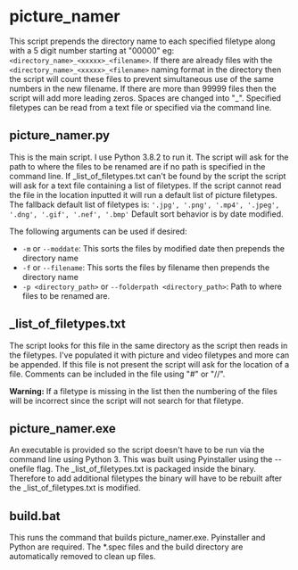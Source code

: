 # picture_namer
This script prepends the directory name to each specified filetype along with a 5 digit number starting at "00000" eg: `<directory_name>_<xxxxx>_<filename>`. If there are already files with the `<directory_name>_<xxxxx>_<filename>` naming format in the directory then the script will count these files to prevent simultaneous use of the same numbers in the new filename. If there are more than 99999 files then the script will add more leading zeros. Spaces are changed into "_". Specified filetypes can be read from a text file or specified via the command line.

## picture_namer.py
This is the main script. I use Python 3.8.2 to run it. The script will ask for the path to where the files to be renamed are if no path is specified in the command line. If _list_of_filetypes.txt can't be found by the script the script will ask for a text file containing a list of filetypes. If the script cannot read the file in the location inputted it will run a default list of picture filetypes. The fallback default list of filetypes is: `'.jpg', '.png', '.mp4', '.jpeg', '.dng', '.gif', '.nef', '.bmp'` Default sort behavior is by date modified.

The following arguments can be used if desired:
- `-m` or `--moddate`: This sorts the files by modified date then prepends the directory name
- `-f` or `--filename`: This sorts the files by filename then prepends the directory name
- `-p <directory_path>` or `--folderpath <directory_path>`: Path to where files to be renamed are.

## _list_of_filetypes.txt
The script looks for this file in the same directory as the script then reads in the filetypes. I've populated it with picture and video filetypes and more can be appended. If this file is not present the script will ask for the location of a file. Comments can be included in the file using "#" or "//". 

**Warning:** If a filetype is missing in the list then the numbering of the files will be incorrect since the script will not search for that filetype.  

## picture_namer.exe
An executable is provided so the script doesn't have to be run via the command line using Python 3. This was built using Pyinstaller using the --onefile flag.
The _list_of_filetypes.txt is packaged inside the binary. Therefore to add additional filetypes the binary will have to be rebuilt after the _list_of_filetypes.txt is modified.

## build.bat
This runs the command that builds picture_namer.exe. Pyinstaller and Python are required. The *.spec files and the build directory are automatically removed to clean up files.
